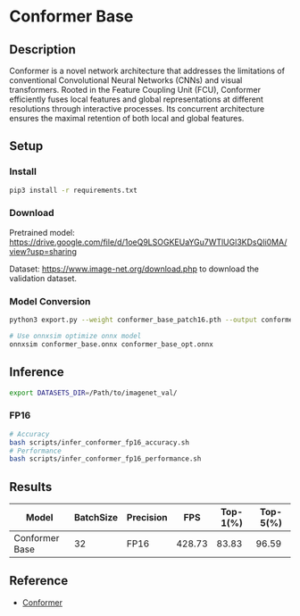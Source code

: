 # Conformer Base

## Description

Conformer is a novel network architecture that addresses the limitations of conventional Convolutional Neural Networks (CNNs) and visual transformers.  Rooted in the Feature Coupling Unit (FCU), Conformer efficiently fuses local features and global representations at different resolutions through interactive processes. Its concurrent architecture ensures the maximal retention of both local and global features. 

## Setup

### Install

```bash
pip3 install -r requirements.txt
```

### Download

Pretrained model: <https://drive.google.com/file/d/1oeQ9LSOGKEUaYGu7WTlUGl3KDsQIi0MA/view?usp=sharing>

Dataset: <https://www.image-net.org/download.php> to download the validation dataset.

### Model Conversion

```bash
python3 export.py --weight conformer_base_patch16.pth --output conformer_base.onnx

# Use onnxsim optimize onnx model
onnxsim conformer_base.onnx conformer_base_opt.onnx

```

## Inference

```bash
export DATASETS_DIR=/Path/to/imagenet_val/
```

### FP16

```bash
# Accuracy
bash scripts/infer_conformer_fp16_accuracy.sh
# Performance
bash scripts/infer_conformer_fp16_performance.sh
```

## Results

Model     |BatchSize  |Precision |FPS       |Top-1(%)  |Top-5(%)
----------|-----------|----------|----------|----------|--------
Conformer Base |    32     |   FP16   | 428.73   |  83.83   | 96.59

## Reference

- [Conformer](https://github.com/pengzhiliang/Conformer)
